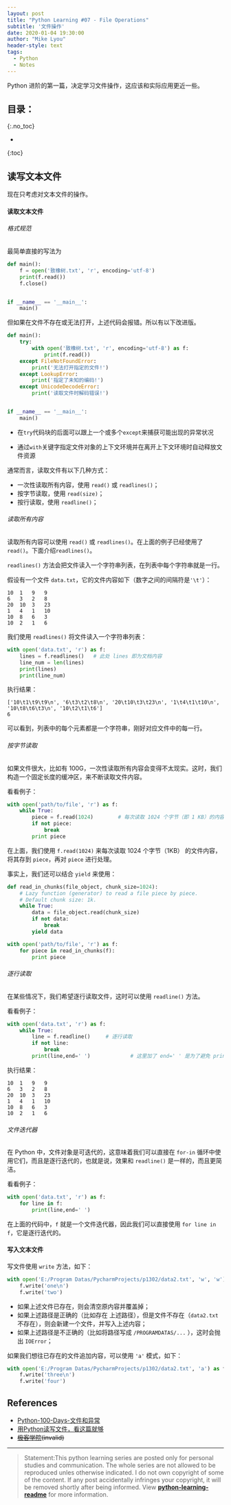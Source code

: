```yaml
---
layout: post
title: "Python Learning #07 - File Operations"
subtitle: '文件操作'
date: 2020-01-04 19:30:00
author: "Mike Lyou"
header-style: text
tags:
  - Python
  - Notes
---
```


Python 进阶的第一篇，决定学习文件操作，这应该和实际应用更近一些。

<!-- more -->

## 目录：
{:.no_toc}

*  
{:toc}

## 读写文本文件
现在只考虑对文本文件的操作。

#### 读取文本文件

###### 格式规范

最简单直接的写法为
```python
def main():
    f = open('致橡树.txt', 'r', encoding='utf-8')
    print(f.read())
    f.close()


if __name__ == '__main__':
    main()
```

但如果在文件不存在或无法打开，上述代码会报错。所以有以下改进版。
```python
def main():
    try:       
        with open('致橡树.txt', 'r', encoding='utf-8') as f:   
            print(f.read())
    except FileNotFoundError:
        print('无法打开指定的文件!')
    except LookupError:
        print('指定了未知的编码!')
    except UnicodeDecodeError:
        print('读取文件时解码错误!')


if __name__ == '__main__':
    main()
```
- 在`try`代码块的后面可以跟上一个或多个`except`来捕获可能出现的异常状况

- 通过`with`关键字指定文件对象的上下文环境并在离开上下文环境时自动释放文件资源

通常而言，读取文件有以下几种方式：

- 一次性读取所有内容，使用 `read()` 或 `readlines()`；
- 按字节读取，使用 `read(size)`；
- 按行读取，使用 `readline()`；


###### 读取所有内容
读取所有内容可以使用 `read()` 或 `readlines()`。在上面的例子已经使用了 `read()`。下面介绍`readlines()`。

`readlines()` 方法会把文件读入一个字符串列表，在列表中每个字符串就是一行。

假设有一个文件 `data.txt`，它的文件内容如下（数字之间的间隔符是`'\t'`）：
```
10  1   9   9
6   3   2   8
20  10  3   23
1   4   1   10
10  8   6   3
10  2   1   6
```

我们使用 `readlines()` 将文件读入一个字符串列表：
```python
with open('data.txt', 'r') as f:
    lines = f.readlines()   # 此处 lines 即为文档内容
    line_num = len(lines)
    print(lines)
    print(line_num)
```
执行结果：
```
['10\t1\t9\t9\n', '6\t3\t2\t8\n', '20\t10\t3\t23\n', '1\t4\t1\t10\n', '10\t8\t6\t3\n', '10\t2\t1\t6']
6
```

可以看到，列表中的每个元素都是一个字符串，刚好对应文件中的每一行。

###### 按字节读取
如果文件很大，比如有 100G，一次性读取所有内容会变得不太现实。这时，我们构造一个固定长度的缓冲区，来不断读取文件内容。

看看例子：

```python
with open('path/to/file', 'r') as f:
    while True:
        piece = f.read(1024)        # 每次读取 1024 个字节（即 1 KB）的内容
        if not piece:
            break
        print piece
```        
在上面，我们使用 `f.read(1024)` 来每次读取 1024 个字节（1KB） 的文件内容，将其存到 `piece`，再对 `piece` 进行处理。

事实上，我们还可以结合 `yield` 来使用：
```python
def read_in_chunks(file_object, chunk_size=1024):
    # Lazy function (generator) to read a file piece by piece.
    # Default chunk size: 1k.
    while True:
        data = file_object.read(chunk_size)
        if not data:
            break
        yield data

with open('path/to/file', 'r') as f:
    for piece in read_in_chunks(f):
        print piece
```

###### 逐行读取
在某些情况下，我们希望逐行读取文件，这时可以使用 `readline()` 方法。

看看例子：
```python
with open('data.txt', 'r') as f:
    while True:
        line = f.readline()     # 逐行读取
        if not line:
            break
        print(line,end=' ')             # 这里加了 end=' ' 是为了避免 print 自动换行
```
执行结果：
```
10  1   9   9
6   3   2   8
20  10  3   23
1   4   1   10
10  8   6   3
10  2   1   6
```

###### 文件迭代器
在 Python 中，文件对象是可迭代的，这意味着我们可以直接在 `for-in` 循环中使用它们，而且是逐行迭代的，也就是说，效果和 `readline()` 是一样的，而且更简洁。

看看例子：
```python
with open('data.txt', 'r') as f:
    for line in f:
        print(line,end=' ')
```
在上面的代码中，`f` 就是一个文件迭代器，因此我们可以直接使用 `for line in f`，它是逐行迭代的。



#### 写入文本文件

写文件使用 `write` 方法，如下：

```python
with open('E:/Program Datas/PycharmProjects/p1302/data2.txt', 'w', 'w') as f:    # 文件需和python程序在同个盘符下，盘符'E:/'可省略
    f.write('one\n')
    f.write('two')
```    

- 如果上述文件已存在，则会清空原内容并覆盖掉；
- 如果上述路径是正确的（比如存在 上述路径），但是文件不存在（`data2.txt` 不存在），则会新建一个文件，并写入上述内容；
- 如果上述路径是不正确的（比如将路径写成 `/PROGRAMDATAS/...` ），这时会抛出 `IOError`；

如果我们想往已存在的文件追加内容，可以使用 `'a'` 模式，如下：

```python
with open('E:/Program Datas/PycharmProjects/p1302/data2.txt', 'a') as f:
    f.write('three\n')
    f.write('four')
```

## References

- [Python-100-Days-文件和异常](https://github.com/jackfrued/Python-100-Days/blob/master/Day01-15/11.文件和异常.md#文件和异常)
- [用Python读写文件，看这篇就够](https://juejin.im/post/5c720ff3f265da2d8e70ebef#heading-18)
- ~~[极客学院](http://wiki.jikexueyuan.com/project/explore-python/File-Directory/text_file_io.html)(invalid)~~

------------------

>Statement:This python learning series are posted only for personal studies and communication. The whole series are not allowed to be reproduced unles otherwise indicated. I do not own copyright of some of the content. If any post accidentally infringes your copyright, it will be removed shortly after being informed. View **[python-learning-readme](https://mikelyou.com/2020/01/02/python-learning-00-readme/)** for more information.
